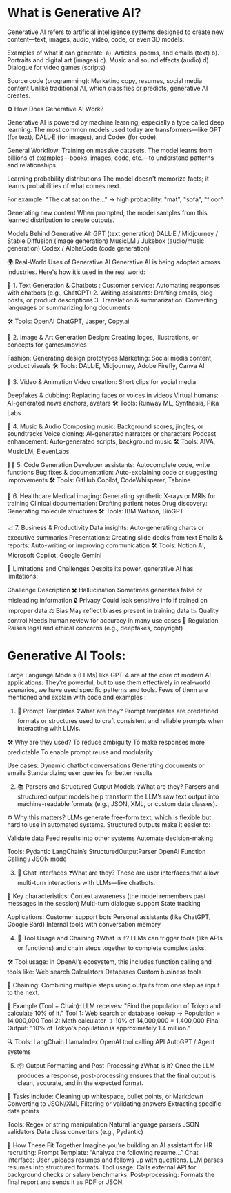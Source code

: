 # What is Generative AI?
Generative AI refers to artificial intelligence systems designed to create new content—text, images, audio, video, code, or even 3D models.

Examples of what it can generate:
     a). Articles, poems, and emails (text)
     b). Portraits and digital art (images)
     c). Music and sound effects (audio)
     d). Dialogue for video games (scripts)

Source code (programming):
Marketing copy, resumes, social media content Unlike traditional AI, which classifies or predicts, generative AI creates.

⚙️ How Does Generative AI Work?

Generative AI is powered by machine learning, especially a type called deep learning. 
The most common models used today are transformers—like GPT (for text), DALL·E (for images), and Codex (for code).

General Workflow:
Training on massive datasets. The model learns from billions of examples—books, images, code, etc.—to understand patterns and relationships.

Learning probability distributions
The model doesn't memorize facts; it learns probabilities of what comes next.

For example:
"The cat sat on the..." → high probability: "mat", "sofa", "floor"

Generating new content
When prompted, the model samples from this learned distribution to create outputs.

Models Behind Generative AI:
GPT (text generation)
DALL·E / Midjourney / Stable Diffusion (image generation)
MusicLM / Jukebox (audio/music generation)
Codex / AlphaCode (code generation)


🌍 Real-World Uses of Generative AI
Generative AI is being adopted across industries. Here's how it’s used in the real world:

💬 1. Text Generation & Chatbots :  Customer service: Automating responses with chatbots (e.g., ChatGPT)
   2.  Writing assistants: Drafting emails, blog posts, or product descriptions
   3.  Translation & summarization: Converting languages or summarizing long documents

🛠️ Tools: OpenAI ChatGPT, Jasper, Copy.ai


🎨 2. Image & Art Generation
Design: Creating logos, illustrations, or concepts for games/movies

Fashion: Generating design prototypes
Marketing: Social media content, product visuals
🛠️ Tools: DALL·E, Midjourney, Adobe Firefly, Canva AI


🎥 3. Video & Animation
Video creation: Short clips for social media

Deepfakes & dubbing: Replacing faces or voices in videos
Virtual humans: AI-generated news anchors, avatars
🛠️ Tools: Runway ML, Synthesia, Pika Labs


🎵 4. Music & Audio
Composing music: Background scores, jingles, or soundtracks
Voice cloning: AI-generated narrators or characters
Podcast enhancement: Auto-generated scripts, background music
🛠️ Tools: AIVA, MusicLM, ElevenLabs


👨‍💻 5. Code Generation
Developer assistants: Autocomplete code, write functions
Bug fixes & documentation: Auto-explaining code or suggesting improvements
🛠️ Tools: GitHub Copilot, CodeWhisperer, Tabnine

🏥 6. Healthcare
Medical imaging: Generating synthetic X-rays or MRIs for training
Clinical documentation: Drafting patient notes
Drug discovery: Generating molecule structures
🛠️ Tools: IBM Watson, BioGPT

📈 7. Business & Productivity
Data insights: Auto-generating charts or executive summaries
Presentations: Creating slide decks from text
Emails & reports: Auto-writing or improving communication
🛠️ Tools: Notion AI, Microsoft Copilot, Google Gemini

🤖 Limitations and Challenges
Despite its power, generative AI has limitations:

Challenge	Description
✖️ Hallucination	Sometimes generates false or misleading information
🔒 Privacy	Could leak sensitive info if trained on improper data
⚖️ Bias	May reflect biases present in training data
📉 Quality control	Needs human review for accuracy in many use cases
💼 Regulation	Raises legal and ethical concerns (e.g., deepfakes, copyright)


# Generative AI Tools:
   Large Language Models (LLMs) like GPT-4 are at the core of modern AI applications. They’re powerful, but to use them effectively in real-world scenarios, we have used specific patterns and tools.
   Fews of them are mentioned and explain with code and examples :

   1. 📄 Prompt Templates
❓What are they?
Prompt templates are predefined formats or structures used to craft consistent and reliable prompts when interacting with LLMs.

🛠 Why are they used?
To reduce ambiguity
To make responses more predictable
To enable prompt reuse and modularity

Use cases:
Dynamic chatbot conversations
Generating documents or emails
Standardizing user queries for better results

2. 📚 Parsers and Structured Output Models
❓What are they?
Parsers and structured output models help transform the LLM’s raw text output into machine-readable formats (e.g., JSON, XML, or custom data classes).

⚙️ Why this matters?
LLMs generate free-form text, which is flexible but hard to use in automated systems. Structured outputs make it easier to:

Validate data
Feed results into other systems
Automate decision-making

 Tools:
Pydantic
LangChain’s StructuredOutputParser
OpenAI Function Calling / JSON mode


3. 💬 Chat Interfaces
❓What are they?
These are user interfaces that allow multi-turn interactions with LLMs—like chatbots.

🔁 Key characteristics:
Context awareness (the model remembers past messages in the session)
Multi-turn dialogue support
State tracking

Applications:
Customer support bots
Personal assistants (like ChatGPT, Google Bard)
Internal tools with conversation memory

4. 🔧 Tool Usage and Chaining
❓What is it?
LLMs can trigger tools (like APIs or functions) and chain steps together to complete complex tasks.

🛠 Tool usage:
In OpenAI’s ecosystem, this includes function calling and tools like:
Web search
Calculators
Databases
Custom business tools

🔗 Chaining:
Combining multiple steps using outputs from one step as input to the next.

🧱 Example (Tool + Chain):
LLM receives: "Find the population of Tokyo and calculate 10% of it."
Tool 1: Web search or database lookup → Population = 14,000,000
Tool 2: Math calculator → 10% of 14,000,000 = 1,400,000
Final Output: "10% of Tokyo's population is approximately 1.4 million."

🔍 Tools:
LangChain
LlamaIndex
OpenAI tool calling API
AutoGPT / Agent systems

5. 📦 Output Formatting and Post-Processing
❓What is it?
Once the LLM produces a response, post-processing ensures that the final output is clean, accurate, and in the expected format.

🎯 Tasks include:
Cleaning up whitespace, bullet points, or Markdown
Converting to JSON/XML
Filtering or validating answers
Extracting specific data points

Tools:
Regex or string manipulation
Natural language parsers
JSON validators
Data class converters (e.g., Pydantic)

🧩 How These Fit Together
Imagine you're building an AI assistant for HR recruiting:
Prompt Template: “Analyze the following resume...”
Chat Interface: User uploads resumes and follows up with questions.
LLM parses resumes into structured formats.
Tool usage: Calls external API for background checks or salary benchmarks.
Post-processing: Formats the final report and sends it as PDF or JSON.


